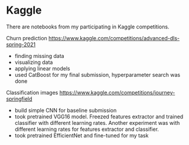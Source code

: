 # Kaggle

There are notebooks from my participating in Kaggle competitions.

Churn prediction
https://www.kaggle.com/competitions/advanced-dls-spring-2021
- finding missing data
- visualizing data
- applying linear models
- used CatBoost for my final submission, hyperparameter search was done

Classification images
https://www.kaggle.com/competitions/journey-springfield
- build simple CNN for baseline submission
- took pretrained VGG16 model. Freezed features extractor and trained classifier with different learning rates. Another experiment was with different learning rates for features extractor and classifier.
- took pretrained EfficientNet and fine-tuned for my task
